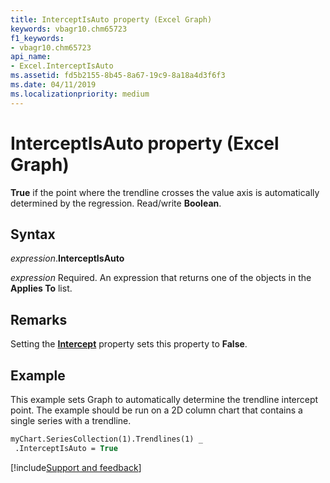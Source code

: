 ```yaml
---
title: InterceptIsAuto property (Excel Graph)
keywords: vbagr10.chm65723
f1_keywords:
- vbagr10.chm65723
api_name:
- Excel.InterceptIsAuto
ms.assetid: fd5b2155-8b45-8a67-19c9-8a18a4d3f6f3
ms.date: 04/11/2019
ms.localizationpriority: medium
---
```



# InterceptIsAuto property (Excel Graph)

**True** if the point where the trendline crosses the value axis is automatically determined by the regression. Read/write **Boolean**.

## Syntax

_expression_.**InterceptIsAuto**

_expression_ Required. An expression that returns one of the objects in the **Applies To** list.

## Remarks

Setting the **[Intercept](Excel.Intercept.md)** property sets this property to **False**.


## Example

This example sets Graph to automatically determine the trendline intercept point. The example should be run on a 2D column chart that contains a single series with a trendline.


```vb
myChart.SeriesCollection(1).Trendlines(1) _ 
 .InterceptIsAuto = True
```

[!include[Support and feedback](~/includes/feedback-boilerplate.md)]